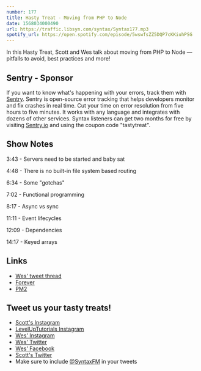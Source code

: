 ```yaml
---
number: 177
title: Hasty Treat - Moving from PHP to Node
date: 1568034000490
url: https://traffic.libsyn.com/syntax/Syntax177.mp3
spotify_url: https://open.spotify.com/episode/5wswfsZZ5DQP7cKKiuhPSG
---
```


In this Hasty Treat, Scott and Wes talk about moving from PHP to Node — pitfalls to avoid, best practices and more!

## Sentry - Sponsor
If you want to know what's happening with your errors, track them with [Sentry](https://sentry.io/). Sentry is open-source error tracking that helps developers monitor and fix crashes in real time. Cut your time on error resolution from five hours to five minutes. It works with any language and integrates with dozens of other services. Syntax listeners can get two months for free by visiting [Sentry.io](https://sentry.io/) and using the coupon code "tastytreat".

## Show Notes

3:43 - Servers need to be started and baby sat

4:48 - There is no built-in file system based routing

6:34 - Some "gotchas"

7:02 - Functional programming

8:17 - Async vs sync

11:11 - Event lifecycles

12:09 - Dependencies

14:17 - Keyed arrays

## Links
* [Wes' tweet thread](https://twitter.com/wesbos/status/1166355311126634496)
* [Forever](https://www.npmjs.com/package/forever)
* [PM2](http://pm2.keymetrics.io/)

## Tweet us your tasty treats!
* [Scott's Instagram](https://www.instagram.com/stolinski/)
* [LevelUpTutorials Instagram](https://www.instagram.com/LevelUpTutorials/)
* [Wes' Instagram](https://www.instagram.com/wesbos/)
* [Wes' Twitter](https://twitter.com/wesbos)
* [Wes' Facebook](https://www.facebook.com/wesbos.developer)
* [Scott's Twitter](https://twitter.com/stolinski)
* Make sure to include [@SyntaxFM](https://twitter.com/SyntaxFM) in your tweets